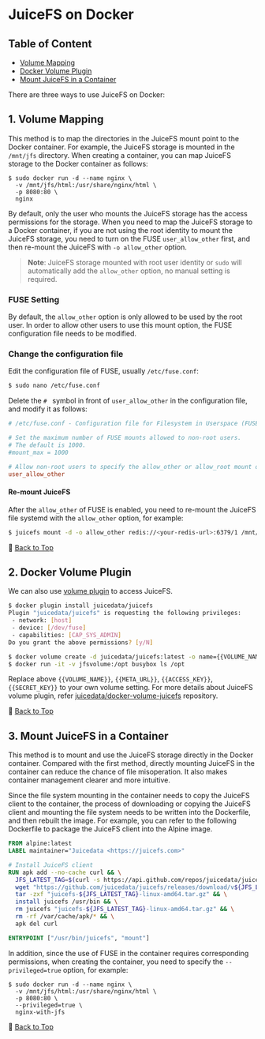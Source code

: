 # JuiceFS on Docker

## Table of Content
- [Volume Mapping](#1.-Volume-Mapping)
- [Docker Volume Plugin](#2.-Docker-Volume-Plugin)
- [Mount JuiceFS in a Container](#3.-Mount-JuiceFS-in-a-Container)

There are  three ways to use JuiceFS on Docker:

## 1. Volume Mapping

This method is to map the directories in the JuiceFS mount point to the Docker container. For example, the JuiceFS storage is mounted in the `/mnt/jfs` directory. When creating a container, you can map JuiceFS storage to the Docker container as follows:

```shell
$ sudo docker run -d --name nginx \
  -v /mnt/jfs/html:/usr/share/nginx/html \
  -p 8080:80 \
  nginx
```

By default, only the user who mounts the JuiceFS storage has the access permissions for the storage. When you need to map the JuiceFS storage to a Docker container, if you are not using the root identity to mount the JuiceFS storage, you need to turn on the FUSE `user_allow_other` first, and then re-mount the JuiceFS with `-o allow_other` option.

> **Note**: JuiceFS storage mounted with root user identity or `sudo` will automatically add the `allow_other` option, no manual setting is required.

### FUSE Setting

By default, the `allow_other` option is only allowed to be used by the root user. In order to allow other users to use this mount option, the FUSE configuration file needs to be modified.

### Change the configuration file

Edit the configuration file of FUSE, usually `/etc/fuse.conf`:

```sh
$ sudo nano /etc/fuse.conf
```

Delete the `# ` symbol in front of `user_allow_other` in the configuration file, and modify it as follows:

```conf
# /etc/fuse.conf - Configuration file for Filesystem in Userspace (FUSE)

# Set the maximum number of FUSE mounts allowed to non-root users.
# The default is 1000.
#mount_max = 1000

# Allow non-root users to specify the allow_other or allow_root mount options.
user_allow_other
```

#### Re-mount JuiceFS

After the `allow_other` of FUSE is enabled, you need to re-mount the JuiceFS file systemd with the `allow_other` option, for example:

```sh
$ juicefs mount -d -o allow_other redis://<your-redis-url>:6379/1 /mnt/jfs
```

🏡 [Back to Top](#Table-of-Content)

## 2. Docker Volume Plugin

We can also use [volume plugin](https://docs.docker.com/engine/extend/) to access JuiceFS.

```sh
$ docker plugin install juicedata/juicefs
Plugin "juicedata/juicefs" is requesting the following privileges:
 - network: [host]
 - device: [/dev/fuse]
 - capabilities: [CAP_SYS_ADMIN]
Do you grant the above permissions? [y/N]

$ docker volume create -d juicedata/juicefs:latest -o name={{VOLUME_NAME}} -o metaurl={{META_URL}} -o access-key={{ACCESS_KEY}} -o secret-key={{SECRET_KEY}} jfsvolume
$ docker run -it -v jfsvolume:/opt busybox ls /opt
```

Replace above `{{VOLUME_NAME}}`, `{{META_URL}}`, `{{ACCESS_KEY}}`, `{{SECRET_KEY}}` to your own volume setting. For more details about JuiceFS volume plugin, refer [juicedata/docker-volume-juicefs](https://github.com/juicedata/docker-volume-juicefs) repository.

🏡 [Back to Top](#Table-of-Content)

## 3. Mount JuiceFS in a Container

This method is to mount and use the JuiceFS storage directly in the Docker container. Compared with the first method, directly mounting JuiceFS in the container can reduce the chance of file misoperation. It also makes container management clearer and more intuitive.

Since the file system mounting in the container needs to copy the JuiceFS client to the container, the process of downloading or copying the JuiceFS client and mounting the file system needs to be written into the Dockerfile, and then rebuilt the image. For example, you can refer to the following Dockerfile to package the JuiceFS client into the Alpine image.

```dockerfile
FROM alpine:latest
LABEL maintainer="Juicedata <https://juicefs.com>"

# Install JuiceFS client
RUN apk add --no-cache curl && \
  JFS_LATEST_TAG=$(curl -s https://api.github.com/repos/juicedata/juicefs/releases/latest | grep 'tag_name' | cut -d '"' -f 4 | tr -d 'v') && \
  wget "https://github.com/juicedata/juicefs/releases/download/v${JFS_LATEST_TAG}/juicefs-${JFS_LATEST_TAG}-linux-amd64.tar.gz" && \
  tar -zxf "juicefs-${JFS_LATEST_TAG}-linux-amd64.tar.gz" && \
  install juicefs /usr/bin && \
  rm juicefs "juicefs-${JFS_LATEST_TAG}-linux-amd64.tar.gz" && \
  rm -rf /var/cache/apk/* && \
  apk del curl

ENTRYPOINT ["/usr/bin/juicefs", "mount"]
```

In addition, since the use of FUSE in the container requires corresponding permissions, when creating the container, you need to specify the `--privileged=true` option, for example:

```shell
$ sudo docker run -d --name nginx \
  -v /mnt/jfs/html:/usr/share/nginx/html \
  -p 8080:80 \
  --privileged=true \
  nginx-with-jfs
```

🏡 [Back to Top](#Table-of-Content)
